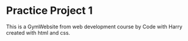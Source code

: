 # Practice Project 1
This is a GymWebsite from web development course by Code with Harry created with html and css.
